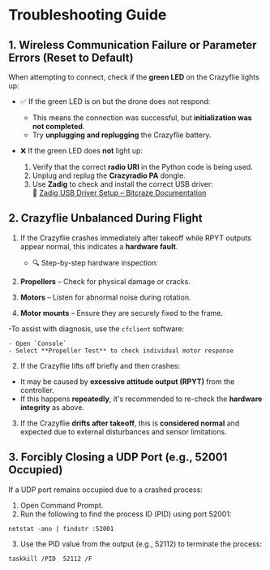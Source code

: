 # Troubleshooting Guide

## 1. Wireless Communication Failure or Parameter Errors (Reset to Default)

When attempting to connect, check if the **green LED** on the Crazyflie lights up:

- ✅ If the green LED is on but the drone does not respond:
  - This means the connection was successful, but **initialization was not completed**.
  - Try **unplugging and replugging** the Crazyflie battery.

- ❌ If the green LED does **not** light up:
  1. Verify that the correct **radio URI** in the Python code is being used.
  2. Unplug and replug the **Crazyradio PA** dongle.
  3. Use **Zadig** to check and install the correct USB driver:  
     🔗 [Zadig USB Driver Setup – Bitcraze Documentation](https://www.bitcraze.io/documentation/repository/crazyradio-firmware/master/building/usbwindows/)



## 2. Crazyflie Unbalanced During Flight

1. If the Crazyflie crashes immediately after takeoff while RPYT outputs appear normal, this indicates a **hardware fault**.
    - 🔍 Step-by-step hardware inspection:

  1. **Propellers** – Check for physical damage or cracks.
  2. **Motors** – Listen for abnormal noise during rotation.
  3. **Motor mounts** – Ensure they are securely fixed to the frame.

  -To assist with diagnosis, use the `cfclient` software:

    - Open `Console`
    - Select **Propeller Test** to check individual motor response



2. If the Crazyflie lifts off briefly and then crashes:

- It may be caused by **excessive attitude output (RPYT)** from the controller.
- If this happens **repeatedly**, it's recommended to re-check the **hardware integrity** as above.



3. If the Crazyflie **drifts after takeoff**, this is **considered normal** and expected due to external disturbances and sensor limitations.


## 3. Forcibly Closing a UDP Port (e.g., 52001 Occupied)

If a UDP port remains occupied due to a crashed process:

1. Open Command Prompt.
2. Run the following to find the process ID (PID) using port 52001:
```
netstat -ano | findstr :52001
```
3. Use the PID value from the output (e.g., 52112) to terminate the process:
```
taskkill /PID  52112 /F
```
